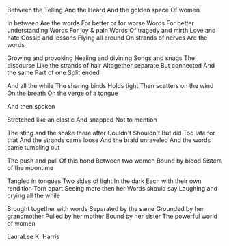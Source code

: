 Between the Telling
And the Heard
And the golden space
Of women

In between
Are the words
For better or for worse
Words
For better understanding
Words
For joy & pain
Words
Of tragedy and mirth
Love and hate
Gossip and lessons
Flying all around
On strands of nerves
Are the words

Growing and provoking
Healing and divining
Songs and snags
The discourse
Like the strands of hair
Altogether separate
But connected
And the same
Part of one
Split ended

And all the while
The sharing binds
Holds tight
Then scatters on the wind
On the breath
On the verge of a tongue

And then spoken

Stretched like an elastic
And snapped
Not to mention


The sting and the shake there after
Couldn't Shouldn't
But did
Too late for that
And the strands came loose
And the braid unraveled
And the words
came tumbling out

The push and pull
Of this bond
Between two women
Bound by blood
Sisters of the moontime

Tangled in tongues
Two sides of light
In the dark
Each with their own rendition
Torn apart
Seeing more then her
Words should say
Laughing and crying
all the while

Brought together with words
Separated by the same
Grounded by her grandmother
Pulled by her mother
Bound by her sister
The powerful world of women

LauraLee K. Harris